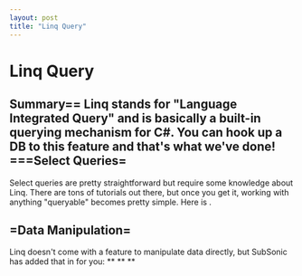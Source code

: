 ```yaml
---
layout: post
title: "Linq Query"
---
```


# Linq Query



<h2>Summary== Linq stands for "Language Integrated Query" and is basically a built-in querying mechanism for C#. You can hook up a DB to this feature and that's what we've done!  ===Select Queries=</h2>

 Select queries are pretty straightforward but require some knowledge about Linq. There are tons of tutorials out there, but once you get it, working with anything "queryable" becomes pretty simple. Here is 
.  

<h2>=Data Manipulation=</h2>

 Linq doesn't come with a feature to manipulate data directly, but SubSonic has added that in for you: **
 **
 **

